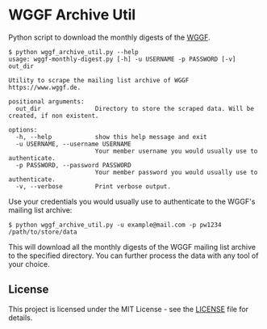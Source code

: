 # WGGF Archive Util

Python script to download the monthly digests of the [WGGF](https://www.wggf.de).

```console
$ python wggf_archive_util.py --help
usage: wggf-monthly-digest.py [-h] -u USERNAME -p PASSWORD [-v] out_dir

Utility to scrape the mailing list archive of WGGF https://www.wggf.de.

positional arguments:
  out_dir               Directory to store the scraped data. Will be created, if non existent.

options:
  -h, --help            show this help message and exit
  -u USERNAME, --username USERNAME
                        Your member username you would usually use to authenticate.
  -p PASSWORD, --password PASSWORD
                        Your member password you would usually use to authenticate.
  -v, --verbose         Print verbose output.
```

Use your credentials you would usually use to authenticate to the WGGF's mailing list archive:

```console
$ python wggf_archive_util.py -u example@mail.com -p pw1234 /path/to/store/data
```

This will download all the monthly digests of the WGGF mailing list archive to the specified directory. You can further process the data with any tool of your choice.

## License

This project is licensed under the MIT License - see the [LICENSE](LICENSE) file for details.
